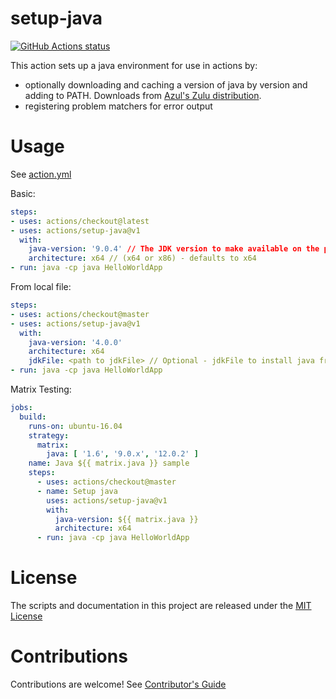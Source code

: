# setup-java

<p align="left">
  <a href="https://github.com/actions/setup-java"><img alt="GitHub Actions status" src="https://github.com/actions/setup-java/workflows/Main%20workflow/badge.svg"></a>
</p>

This action sets up a java environment for use in actions by:

- optionally downloading and caching a version of java by version and adding to PATH. Downloads from [Azul's Zulu distribution](http://static.azul.com/zulu/bin/).
- registering problem matchers for error output

# Usage

See [action.yml](action.yml)

Basic:
```yaml
steps:
- uses: actions/checkout@latest
- uses: actions/setup-java@v1
  with:
    java-version: '9.0.4' // The JDK version to make available on the path. Takes a whole or semver Jdk version, or 1.x syntax (e.g. 1.8 => Jdk 8.x)
    architecture: x64 // (x64 or x86) - defaults to x64
- run: java -cp java HelloWorldApp
```

From local file:
```yaml
steps:
- uses: actions/checkout@master
- uses: actions/setup-java@v1
  with:
    java-version: '4.0.0'
    architecture: x64
    jdkFile: <path to jdkFile> // Optional - jdkFile to install java from. Useful for versions not supported by Azul
- run: java -cp java HelloWorldApp
```

Matrix Testing:
```yaml
jobs:
  build:
    runs-on: ubuntu-16.04
    strategy:
      matrix:
        java: [ '1.6', '9.0.x', '12.0.2' ]
    name: Java ${{ matrix.java }} sample
    steps:
      - uses: actions/checkout@master
      - name: Setup java
        uses: actions/setup-java@v1
        with:
          java-version: ${{ matrix.java }}
          architecture: x64
      - run: java -cp java HelloWorldApp
```

# License

The scripts and documentation in this project are released under the [MIT License](LICENSE)

# Contributions

Contributions are welcome!  See [Contributor's Guide](docs/contributors.md)
